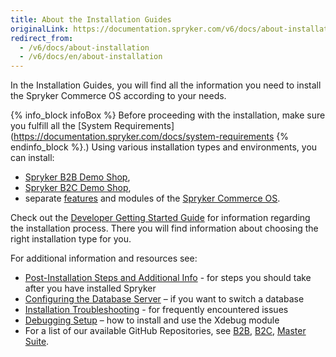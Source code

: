 ```yaml
---
title: About the Installation Guides
originalLink: https://documentation.spryker.com/v6/docs/about-installation
redirect_from:
  - /v6/docs/about-installation
  - /v6/docs/en/about-installation
---
```


In the Installation Guides, you will find all the information you need to install the Spryker Commerce OS according to your needs.

{% info_block infoBox %}
Before proceeding with the installation, make sure you fulfill all the [System Requirements](https://documentation.spryker.com/docs/system-requirements
{% endinfo_block %}.)
Using various installation types and environments, you can install:

* [Spryker B2B Demo Shop](https://documentation.spryker.com/docs/b2b-suite),
* [Spryker B2C Demo Shop](https://documentation.spryker.com/docs/b2c-suite),
* separate [features](https://documentation.spryker.com/docs/features) and modules of the [Spryker Commerce OS](https://documentation.spryker.com/docs/master-suite).

 
Check out the [Developer Getting Started Guide](https://documentation.spryker.com/docs/dev-getting-started) for information regarding the installation process. There you will find information about choosing the right installation type for you.

For additional information and resources see:

* [Post-Installation Steps and Additional Info](https://documentation.spryker.com/docs/post-installation-steps-and-additional-info) - for steps you should take after you have installed Spryker
* [Configuring the Database Server](https://documentation.spryker.com/docs/configure-database-server) – if you want to switch a database
* [Installation Troubleshooting](https://documentation.spryker.com/docs/en/installation-troubleshooting) - for frequently encountered issues
* [Debugging Setup](https://documentation.spryker.com/docs/debugging-setup) – how to install and use the Xdebug module
* For a list of our available GitHub Repositories, see [B2B](https://documentation.spryker.com/docs/b2b-suite), [B2C](https://documentation.spryker.com/docs/b2c-suite), [Master Suite](https://documentation.spryker.com/docs/master-suite).
